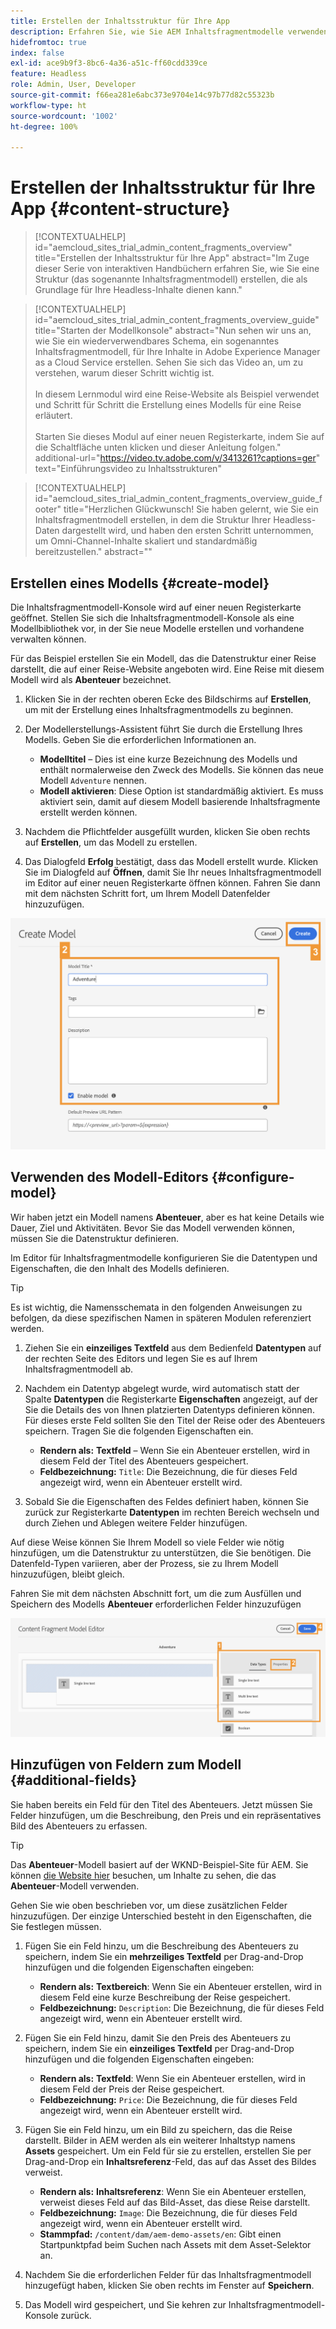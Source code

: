 ```yaml
---
title: Erstellen der Inhaltsstruktur für Ihre App
description: Erfahren Sie, wie Sie AEM Inhaltsfragmentmodelle verwenden können, um Ihre Inhaltsstruktur zu erstellen, die als Grundlage für Ihren Headless Content dient.
hidefromtoc: true
index: false
exl-id: ace9b9f3-8bc6-4a36-a51c-ff60cdd339ce
feature: Headless
role: Admin, User, Developer
source-git-commit: f66ea281e6abc373e9704e14c97b77d82c55323b
workflow-type: ht
source-wordcount: '1002'
ht-degree: 100%

---
```



# Erstellen der Inhaltsstruktur für Ihre App {#content-structure}

>[!CONTEXTUALHELP]
>id="aemcloud_sites_trial_admin_content_fragments_overview"
>title="Erstellen der Inhaltsstruktur für Ihre App"
>abstract="Im Zuge dieser Serie von interaktiven Handbüchern erfahren Sie, wie Sie eine Struktur (das sogenannte Inhaltsfragmentmodell) erstellen, die als Grundlage für Ihre Headless-Inhalte dienen kann."

>[!CONTEXTUALHELP]
>id="aemcloud_sites_trial_admin_content_fragments_overview_guide"
>title="Starten der Modellkonsole"
>abstract="Nun sehen wir uns an, wie Sie ein wiederverwendbares Schema, ein sogenanntes Inhaltsfragmentmodell, für Ihre Inhalte in Adobe Experience Manager as a Cloud Service erstellen. Sehen Sie sich das Video an, um zu verstehen, warum dieser Schritt wichtig ist. <br><br>In diesem Lernmodul wird eine Reise-Website als Beispiel verwendet und Schritt für Schritt die Erstellung eines Modells für eine Reise erläutert.<br><br>Starten Sie dieses Modul auf einer neuen Registerkarte, indem Sie auf die Schaltfläche unten klicken und dieser Anleitung folgen."
>additional-url="https://video.tv.adobe.com/v/3413261?captions=ger" text="Einführungsvideo zu Inhaltsstrukturen"

>[!CONTEXTUALHELP]
>id="aemcloud_sites_trial_admin_content_fragments_overview_guide_footer"
>title="Herzlichen Glückwunsch! Sie haben gelernt, wie Sie ein Inhaltsfragmentmodell erstellen, in dem die Struktur Ihrer Headless-Daten dargestellt wird, und haben den ersten Schritt unternommen, um Omni-Channel-Inhalte skaliert und standardmäßig bereitzustellen."
>abstract=""

## Erstellen eines Modells {#create-model}

Die Inhaltsfragmentmodell-Konsole wird auf einer neuen Registerkarte geöffnet. Stellen Sie sich die Inhaltsfragmentmodell-Konsole als eine Modellbibliothek vor, in der Sie neue Modelle erstellen und vorhandene verwalten können.

Für das Beispiel erstellen Sie ein Modell, das die Datenstruktur einer Reise darstellt, die auf einer Reise-Website angeboten wird. Eine Reise mit diesem Modell wird als **Abenteuer** bezeichnet.

1. Klicken Sie in der rechten oberen Ecke des Bildschirms auf **Erstellen**, um mit der Erstellung eines Inhaltsfragmentmodells zu beginnen.

1. Der Modellerstellungs-Assistent führt Sie durch die Erstellung Ihres Modells. Geben Sie die erforderlichen Informationen an.

   * **Modelltitel** – Dies ist eine kurze Bezeichnung des Modells und enthält normalerweise den Zweck des Modells. Sie können das neue Modell `Adventure` nennen.
   * **Modell aktivieren**: Diese Option ist standardmäßig aktiviert. Es muss aktiviert sein, damit auf diesem Modell basierende Inhaltsfragmente erstellt werden können.

1. Nachdem die Pflichtfelder ausgefüllt wurden, klicken Sie oben rechts auf **Erstellen**, um das Modell zu erstellen.

1. Das Dialogfeld **Erfolg** bestätigt, dass das Modell erstellt wurde. Klicken Sie im Dialogfeld auf **Öffnen**, damit Sie Ihr neues Inhaltsfragmentmodell im Editor auf einer neuen Registerkarte öffnen können. Fahren Sie dann mit dem nächsten Schritt fort, um Ihrem Modell Datenfelder hinzuzufügen.

![Schritte 2 und 3 zum Erstellen eines Inhaltsfragmentmodells](assets/do-not-localize/create-model.png)

## Verwenden des Modell-Editors {#configure-model}

Wir haben jetzt ein Modell namens **Abenteuer**, aber es hat keine Details wie Dauer, Ziel und Aktivitäten. Bevor Sie das Modell verwenden können, müssen Sie die Datenstruktur definieren.

Im Editor für Inhaltsfragmentmodelle konfigurieren Sie die Datentypen und Eigenschaften, die den Inhalt des Modells definieren.

>[!TIP]
>
>Es ist wichtig, die Namensschemata in den folgenden Anweisungen zu befolgen, da diese spezifischen Namen in späteren Modulen referenziert werden.

1. Ziehen Sie ein **einzeiliges Textfeld** aus dem Bedienfeld **Datentypen** auf der rechten Seite des Editors und legen Sie es auf Ihrem Inhaltsfragmentmodell ab.

1. Nachdem ein Datentyp abgelegt wurde, wird automatisch statt der Spalte **Datentypen** die Registerkarte **Eigenschaften** angezeigt, auf der Sie die Details des von Ihnen platzierten Datentyps definieren können. Für dieses erste Feld sollten Sie den Titel der Reise oder des Abenteuers speichern. Tragen Sie die folgenden Eigenschaften ein.

   * **Rendern als:** **Textfeld** – Wenn Sie ein Abenteuer erstellen, wird in diesem Feld der Titel des Abenteuers gespeichert.
   * **Feldbezeichnung:** `Title`: Die Bezeichnung, die für dieses Feld angezeigt wird, wenn ein Abenteuer erstellt wird.

1. Sobald Sie die Eigenschaften des Feldes definiert haben, können Sie zurück zur Registerkarte **Datentypen** im rechten Bereich wechseln und durch Ziehen und Ablegen weitere Felder hinzufügen.

Auf diese Weise können Sie Ihrem Modell so viele Felder wie nötig hinzufügen, um die Datenstruktur zu unterstützen, die Sie benötigen. Die Datenfeld-Typen variieren, aber der Prozess, sie zu Ihrem Modell hinzuzufügen, bleibt gleich.

Fahren Sie mit dem nächsten Abschnitt fort, um die zum Ausfüllen und Speichern des Modells **Abenteuer** erforderlichen Felder hinzuzufügen

![Schritte 1, 2 und 3 zum Hinzufügen von Feldern zum Modell](assets/do-not-localize/define-model-fields.png)

## Hinzufügen von Feldern zum Modell {#additional-fields}

Sie haben bereits ein Feld für den Titel des Abenteuers. Jetzt müssen Sie Felder hinzufügen, um die Beschreibung, den Preis und ein repräsentatives Bild des Abenteuers zu erfassen.

>[!TIP]
>
>Das **Abenteuer**-Modell basiert auf der WKND-Beispiel-Site für AEM. Sie können [die Website hier](https://wknd.site/us/en/adventures/yosemite-backpacking.html) besuchen, um Inhalte zu sehen, die das **Abenteuer**-Modell verwenden.

Gehen Sie wie oben beschrieben vor, um diese zusätzlichen Felder hinzuzufügen. Der einzige Unterschied besteht in den Eigenschaften, die Sie festlegen müssen.

1. Fügen Sie ein Feld hinzu, um die Beschreibung des Abenteuers zu speichern, indem Sie ein **mehrzeiliges Textfeld** per Drag-and-Drop hinzufügen und die folgenden Eigenschaften eingeben:

   * **Rendern als:** **Textbereich**: Wenn Sie ein Abenteuer erstellen, wird in diesem Feld eine kurze Beschreibung der Reise gespeichert.
   * **Feldbezeichnung:** `Description`: Die Bezeichnung, die für dieses Feld angezeigt wird, wenn ein Abenteuer erstellt wird.

1. Fügen Sie ein Feld hinzu, damit Sie den Preis des Abenteuers zu speichern, indem Sie ein **einzeiliges Textfeld** per Drag-and-Drop hinzufügen und die folgenden Eigenschaften eingeben:

   * **Rendern als:** **Textfeld**: Wenn Sie ein Abenteuer erstellen, wird in diesem Feld der Preis der Reise gespeichert.
   * **Feldbezeichnung:** `Price`: Die Bezeichnung, die für dieses Feld angezeigt wird, wenn ein Abenteuer erstellt wird.

1. Fügen Sie ein Feld hinzu, um ein Bild zu speichern, das die Reise darstellt. Bilder in AEM werden als ein weiterer Inhaltstyp namens **Assets** gespeichert. Um ein Feld für sie zu erstellen, erstellen Sie per Drag-and-Drop ein **Inhaltsreferenz**-Feld, das auf das Asset des Bildes verweist.

   * **Rendern als:** **Inhaltsreferenz**: Wenn Sie ein Abenteuer erstellen, verweist dieses Feld auf das Bild-Asset, das diese Reise darstellt.
   * **Feldbezeichnung:** `Image`: Die Bezeichnung, die für dieses Feld angezeigt wird, wenn ein Abenteuer erstellt wird.
   * **Stammpfad:** `/content/dam/aem-demo-assets/en`: Gibt einen Startpunktpfad beim Suchen nach Assets mit dem Asset-Selektor an.

1. Nachdem Sie die erforderlichen Felder für das Inhaltsfragmentmodell hinzugefügt haben, klicken Sie oben rechts im Fenster auf **Speichern**.

1. Das Modell wird gespeichert, und Sie kehren zur Inhaltsfragmentmodell-Konsole zurück.
